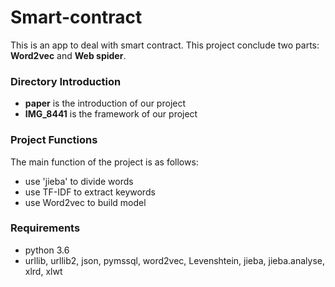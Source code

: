 # Smart-contract
This is an app to deal with smart contract.
This project conclude two parts: **Word2vec** and **Web spider**. 


### Directory Introduction
- **paper** is the introduction of our project
- **IMG_8441** is the framework of our project


### Project Functions

The main function of the project is as follows:

- use 'jieba' to divide words
- use TF-IDF to extract keywords
- use Word2vec to build model




### Requirements
- python 3.6
- urllib, urllib2, json, pymssql, word2vec, Levenshtein, jieba, jieba.analyse, xlrd, xlwt
